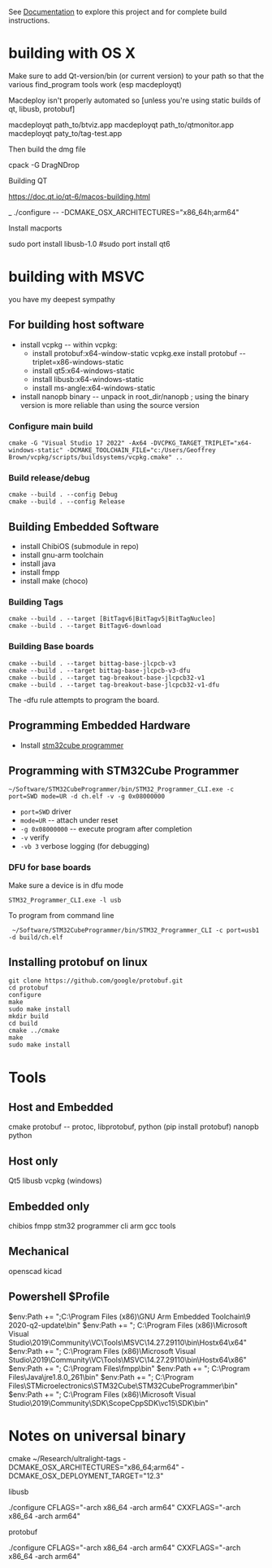 
See [Documentation](https://geoffreymbrown.github.io/ultralight-tags/) to explore this project and for complete build instructions.




# building with OS X


Make sure to add Qt-version/bin (or current version) to your path so that the various find_program tools work (esp macdeployqt)

Macdeploy isn't properly automated so [unless you're using static builds of qt, libusb, protobuf]

macdeployqt path_to/btviz.app
macdeployqt path_to/qtmonitor.app
macdeployqt paty_to/tag-test.app


Then build the dmg file

cpack -G DragNDrop

Building QT

https://doc.qt.io/qt-6/macos-building.html


_ ./configure -- -DCMAKE_OSX_ARCHITECTURES="x86_64h;arm64"

Install	macports

sudo port install libusb-1.0
#sudo port install qt6




# building with MSVC

you have my deepest sympathy

## For building host software    

* install vcpkg -- within vcpkg:
  * install protobuf:x64-window-static
      vcpkg.exe install protobuf --triplet=x86-windows-static
  * install qt5:x64-windows-static
  * install libusb:x64-windows-static
  * install ms-angle:x64-windows-static
* install nanopb binary  -- unpack in root_dir/nanopb ;   using the binary version is more reliable than using the source version

### Configure main build

```
cmake -G "Visual Studio 17 2022" -Ax64 -DVCPKG_TARGET_TRIPLET="x64-windows-static" -DCMAKE_TOOLCHAIN_FILE="c:/Users/Geoffrey Brown/vcpkg/scripts/buildsystems/vcpkg.cmake" ..
```

### Build release/debug

```
cmake --build . --config Debug  
cmake --build . --config Release
```

## Building Embedded Software

* install ChibiOS (submodule in repo)
* install gnu-arm toolchain
* install java
* install fmpp
* install make (choco)

### Building Tags

```
cmake --build . --target [BitTagv6|BitTagv5|BitTagNucleo]
cmake --build . --target BitTagv6-download

```

### Building Base boards

```
cmake --build . --target bittag-base-jlcpcb-v3
cmake --build . --target bittag-base-jlcpcb-v3-dfu
cmake --build . --target tag-breakout-base-jlcpcb32-v1
cmake --build . --target tag-breakout-base-jlcpcb32-v1-dfu
```

 The -dfu rule attempts to  program the board.

## Programming Embedded Hardware

* Install [stm32cube programmer](https://wiki.st.com/stm32mpu/wiki/STM32CubeProgrammer)

## Programming with STM32Cube Programmer

```
~/Software/STM32CubeProgrammer/bin/STM32_Programmer_CLI.exe -c port=SWD mode=UR -d ch.elf -v -g 0x08000000 
```

* `port=SWD` driver
* `mode=UR` -- attach under reset
* `-g 0x08000000`  -- execute program after completion
* `-v` verify
* `-vb 3`  verbose logging (for debugging)


### DFU for base boards

Make sure a device is in dfu mode

```
STM32_Programmer_CLI.exe -l usb
```

To program from command line

```
 ~/Software/STM32CubeProgrammer/bin/STM32_Programmer_CLI -c port=usb1 -d build/ch.elf 
 ```

## Installing protobuf on linux

```
git clone https://github.com/google/protobuf.git
cd protobuf
configure
make 
sudo make install
mkdir build
cd build
cmake ../cmake
make
sudo make install
```

# Tools

## Host and Embedded 

cmake
protobuf -- protoc, libprotobuf, python (pip install protobuf)
nanopb
python


## Host only

Qt5
libusb
vcpkg (windows)

## Embedded only

chibios
fmpp
stm32 programmer cli
arm gcc tools

## Mechanical

openscad 
kicad


## Powershell $Profile

$env:Path += ";C:\Program Files (x86)\GNU Arm Embedded Toolchain\9 2020-q2-update\bin\"
$env:Path += "; C:\Program Files (x86)\Microsoft Visual Studio\2019\Community\VC\Tools\MSVC\14.27.29110\bin\Hostx64\x64\"
$env:Path += "; C:\Program Files (x86)\Microsoft Visual Studio\2019\Community\VC\Tools\MSVC\14.27.29110\bin\Hostx64\x86\"
$env:Path += "; C:\Program Files\fmpp\bin"
$env:Path += "; C:\Program Files\Java\jre1.8.0_261\bin"
$env:Path += "; C:\Program Files\STMicroelectronics\STM32Cube\STM32CubeProgrammer\bin"
$env:Path += "; C:\Program Files (x86)\Microsoft Visual Studio\2019\Community\SDK\ScopeCppSDK\vc15\SDK\bin"


# Notes on universal binary

cmake ~/Research/ultralight-tags    -DCMAKE_OSX_ARCHITECTURES="x86_64;arm64" -DCMAKE_OSX_DEPLOYMENT_TARGET="12.3"

libusb

 ./configure CFLAGS="-arch x86_64 -arch arm64" CXXFLAGS="-arch x86_64 -arch arm64"

 protobuf

 ./configure CFLAGS="-arch x86_64 -arch arm64" CXXFLAGS="-arch x86_64 -arch arm64"
 

